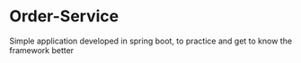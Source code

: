 # Order-Service
Simple application developed in spring boot, to practice and get to know the framework better
